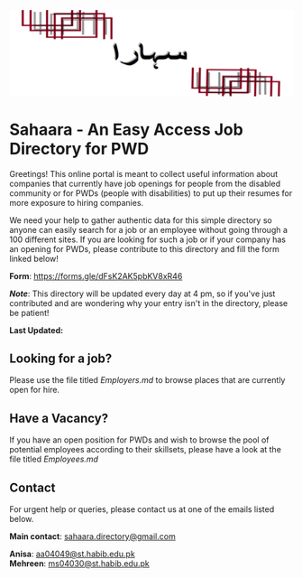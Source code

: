 
![sahaara-header](sahaara-header.png)

Sahaara - An Easy Access Job Directory for PWD
=====================================================

Greetings! This online portal is meant to collect useful information about companies that currently have job openings for people from the disabled community or for PWDs (people with disabilities) to put up their resumes for more exposure to hiring companies. 

We need your help to gather authentic data for this simple directory so anyone can easily search for a job or an employee without going through a 100 different sites. If you are looking for such a job or if your company has an opening for PWDs, please contribute to this directory and fill the form linked below!

**Form**: https://forms.gle/dFsK2AK5pbKV8xR46

**_Note_**: This directory will be updated every day at 4 pm, so if you've just contributed and are wondering why your entry isn't in the directory, please be patient!

**Last Updated:**

## Looking for a job?

Please use the file titled _Employers.md_ to browse places that are currently open for hire.

## Have a Vacancy?

If you have an open position for PWDs and wish to browse the pool of potential employees according to their skillsets, please have a look at the file titled _Employees.md_

## Contact

For urgent help or queries, please contact us at one of the emails listed below.

**Main contact**: sahaara.directory@gmail.com

**Anisa**:  aa04049@st.habib.edu.pk   
**Mehreen**: ms04030@st.habib.edu.pk






